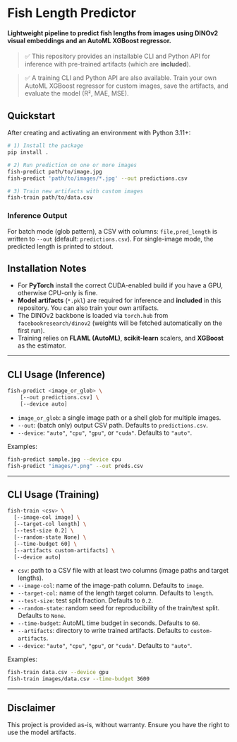 # Fish Length Predictor

#### Lightweight pipeline to predict fish lengths from images using DINOv2 visual embeddings and an AutoML XGBoost regressor.

> ✅ This repository provides an installable CLI and Python API for inference with pre-trained artifacts (which are **included**).

> ✅ A training CLI and Python API are also available. Train your own AutoML XGBoost regressor for custom images, save the artifacts, and evaluate the model (R², MAE, MSE).


## Quickstart

After creating and activating an environment with Python 3.11+:

```bash
# 1) Install the package
pip install .

# 2) Run prediction on one or more images
fish-predict path/to/image.jpg
fish-predict 'path/to/images/*.jpg' --out predictions.csv

# 3) Train new artifacts with custom images
fish-train path/to/data.csv
```

### Inference Output
For batch mode (glob pattern), a CSV with columns: `file,pred_length` is written to `--out` (default: `predictions.csv`). For single-image mode, the predicted length is printed to stdout.


## Installation Notes

- For **PyTorch** install the correct CUDA-enabled build if you have a GPU, otherwise CPU-only is fine.
- **Model artifacts** (`*.pkl`) are required for inference and **included** in this repository. You can also train your own artifacts.
- The DINOv2 backbone is loaded via `torch.hub` from `facebookresearch/dinov2` (weights will be fetched automatically on the first run).
- Training relies on **FLAML (AutoML)**, **scikit-learn** scalers, and **XGBoost** as the estimator.

---

## CLI Usage (Inference)

```bash
fish-predict <image_or_glob> \
    [--out predictions.csv] \
    [--device auto]
```
- `image_or_glob`: a single image path or a shell glob for multiple images.
- `--out`: (batch only) output CSV path. Defaults to `predictions.csv`.
- `--device`: `"auto"`, `"cpu"`, `"gpu"`, or `"cuda"`. Defaults to `"auto"`.

Examples:
```bash
fish-predict sample.jpg --device cpu
fish-predict "images/*.png" --out preds.csv
```

---

## CLI Usage (Training)

```bash
fish-train <csv> \
  [--image-col image] \
  [--target-col length] \
  [--test-size 0.2] \
  [--random-state None] \
  [--time-budget 60] \
  [--artifacts custom-artifacts] \
  [--device auto]
```
- `csv`: path to a CSV file with at least two columns (image paths and target lengths).
- `--image-col`: name of the image-path column. Defaults to `image`.
- `--target-col`: name of the length target column. Defaults to `length`.
- `--test-size`: test split fraction. Defaults to `0.2`.
- `--random-state`: random seed for reproducibility of the train/test split. Defaults to `None`.
- `--time-budget`: AutoML time budget in seconds. Defaults to `60`.
- `--artifacts`: directory to write trained artifacts. Defaults to `custom-artifacts`.
- `--device`: `"auto"`, `"cpu"`, `"gpu"`, or `"cuda"`. Defaults to `"auto"`.

Examples:
```bash
fish-train data.csv --device gpu
fish-train images/data.csv --time-budget 3600
```

---

## Disclaimer

This project is provided as-is, without warranty. Ensure you have the right to use the model artifacts.
